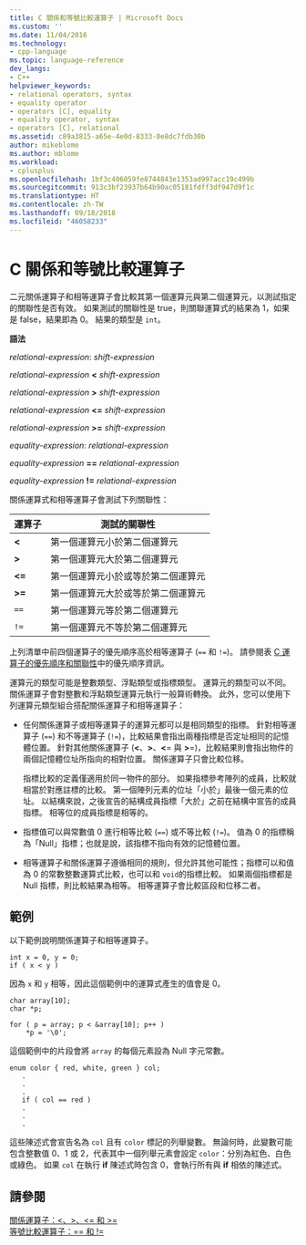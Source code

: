 ```yaml
---
title: C 關係和等號比較運算子 | Microsoft Docs
ms.custom: ''
ms.date: 11/04/2016
ms.technology:
- cpp-language
ms.topic: language-reference
dev_langs:
- C++
helpviewer_keywords:
- relational operators, syntax
- equality operator
- operators [C], equality
- equality operator, syntax
- operators [C], relational
ms.assetid: c89a3815-a65e-4e0d-8333-0e8dc7fdb30b
author: mikeblome
ms.author: mblome
ms.workload:
- cplusplus
ms.openlocfilehash: 1bf3c406059fe8744843e1353ad997acc19c499b
ms.sourcegitcommit: 913c3bf23937b64b90ac05181fdff3df947d9f1c
ms.translationtype: HT
ms.contentlocale: zh-TW
ms.lasthandoff: 09/18/2018
ms.locfileid: "46058233"
---
```

# <a name="c-relational-and-equality-operators"></a>C 關係和等號比較運算子

二元關係運算子和相等運算子會比較其第一個運算元與第二個運算元，以測試指定的關聯性是否有效。 如果測試的關聯性是 true，則關聯運算式的結果為 1，如果是 false，結果即為 0。 結果的類型是 `int`。

**語法**

*relational-expression*: *shift-expression*

*relational-expression*  **\<**  *shift-expression*

*relational-expression*  **>**  *shift-expression*

*relational-expression*  **\<=**  *shift-expression*

*relational-expression*  **>=**  *shift-expression*

*equality-expression*: *relational-expression*

*equality-expression*  **==**  *relational-expression*

*equality-expression*  **!=**  *relational-expression*

關係運算式和相等運算子會測試下列關聯性：

|運算子|測試的關聯性|
|--------------|-------------------------|
|**\<**|第一個運算元小於第二個運算元|
|**>**|第一個運算元大於第二個運算元|
|**\<=**|第一個運算元小於或等於第二個運算元|
|**>=**|第一個運算元大於或等於第二個運算元|
|`==`|第一個運算元等於第二個運算元|
|`!=`|第一個運算元不等於第二個運算元|

上列清單中前四個運算子的優先順序高於相等運算子 (`==` 和 `!=`)。 請參閱表 [C 運算子的優先順序和關聯性](../c-language/precedence-and-order-of-evaluation.md)中的優先順序資訊。

運算元的類型可能是整數類型、浮點類型或指標類型。 運算元的類型可以不同。 關係運算子會對整數和浮點類型運算元執行一般算術轉換。 此外，您可以使用下列運算元類型組合搭配關係運算子和相等運算子：

- 任何關係運算子或相等運算子的運算元都可以是相同類型的指標。 針對相等運算子 (`==`) 和不等運算子 (`!=`)，比較結果會指出兩種指標是否定址相同的記憶體位置。 針對其他關係運算子 (**\<**、**>**、**\<**= 與 **>**=)，比較結果則會指出物件的兩個記憶體位址所指向的相對位置。 關係運算子只會比較位移。

     指標比較的定義僅適用於同一物件的部分。 如果指標參考陣列的成員，比較就相當於對應註標的比較。 第一個陣列元素的位址「小於」最後一個元素的位址。 以結構來說，之後宣告的結構成員指標「大於」之前在結構中宣告的成員指標。 相等位的成員指標是相等的。

- 指標值可以與常數值 0 進行相等比較 (`==`) 或不等比較 (`!=`)。 值為 0 的指標稱為「Null」指標；也就是說，該指標不指向有效的記憶體位置。

- 相等運算子和關係運算子遵循相同的規則，但允許其他可能性；指標可以和值為 0 的常數整數運算式比較，也可以和 `void`的指標比較。 如果兩個指標都是 Null 指標，則比較結果為相等。 相等運算子會比較區段和位移二者。

## <a name="examples"></a>範例

以下範例說明關係運算子和相等運算子。

```
int x = 0, y = 0;
if ( x < y )
```

因為 `x` 和 `y` 相等，因此這個範例中的運算式產生的值會是 0。

```
char array[10];
char *p;

for ( p = array; p < &array[10]; p++ )
    *p = '\0';
```

這個範例中的片段會將 `array` 的每個元素設為 Null 字元常數。

```
enum color { red, white, green } col;
   .
   .
   .
   if ( col == red )
   .
   .
   .
```

這些陳述式會宣告名為 `col` 且有 `color` 標記的列舉變數。 無論何時，此變數可能包含整數值 0、1 或 2，代表其中一個列舉元素會設定 `color`：分別為紅色、白色或綠色。 如果 `col` 在執行 **if** 陳述式時包含 0，會執行所有與 **if** 相依的陳述式。

## <a name="see-also"></a>請參閱

[關係運算子：\<、>、\<= 和 >=](../cpp/relational-operators-equal-and-equal.md)<br/>
[等號比較運算子：== 和 !=](../cpp/equality-operators-equal-equal-and-exclpt-equal.md)